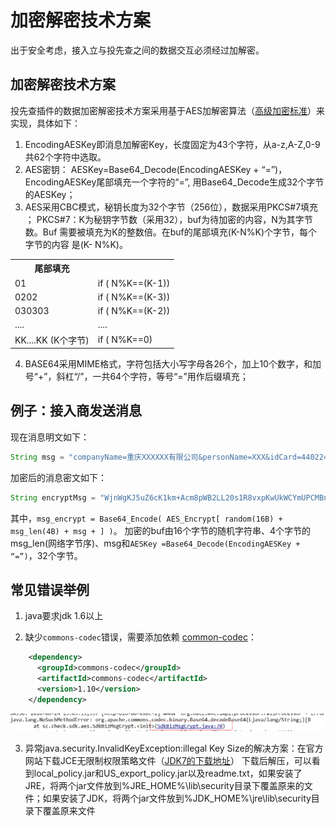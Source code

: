 # 加密解密技术方案

出于安全考虑，接入立与投先查之间的数据交互必须经过加解密。

## 加密解密技术方案

投先查插件的数据加密解密技术方案采用基于AES加解密算法（<a target="_blank" href="https://zh.wikipedia.org/wiki/%E9%AB%98%E7%BA%A7%E5%8A%A0%E5%AF%86%E6%A0%87%E5%87%86">高级加密标准</a>）来实现，具体如下：

1. EncodingAESKey即消息加解密Key，长度固定为43个字符，从a-z,A-Z,0-9共62个字符中选取。
2. AES密钥： AESKey=Base64_Decode(EncodingAESKey + “=”)，EncodingAESKey尾部填充一个字符的“=”, 用Base64_Decode生成32个字节的AESKey；
3. AES采用CBC模式，秘钥长度为32个字节（256位），数据采用PKCS#7填充 ； PKCS#7：K为秘钥字节数（采用32），buf为待加密的内容，N为其字节数。Buf 需要被填充为K的整数倍。在buf的尾部填充(K-N%K)个字节，每个字节的内容 是(K- N%K)。

<table>
<tr>
<th>尾部填充</th>
<th></th>
</tr>
<tr>
<td>01</td>
<td>if ( N%K==(K-1))</td>
</tr>
<tr>
<td>0202</td>
<td>if ( N%K==(K-3))</td>
</tr>
<tr>
<td>030303</td>
<td>if ( N%K==(K-2))</td>
</tr>
<tr>
<td>....</td>
<td>....</td>
</tr>
<tr>
<td>KK....KK (K个字节)</td>
<td>if ( N%K==0)</td>
</tr>
</table>

4. BASE64采用MIME格式，字符包括大小写字母各26个，加上10个数字，和加号“+”，斜杠“/”，一共64个字符，等号“=”用作后缀填充；

## 例子：接入商发送消息

现在消息明文如下：

```java
String msg = "companyName=重庆XXXXXX有限公司&personName=XXX&idCard=440224XXXXXXXX28XX";
```

加密后的消息密文如下：

```java
String encryptMsg = "WjnWgKJ5uZ6cK1km+Acm8pWB2LL20s1R8vxpKwUkWCYmUPCMBnZeKgVd/fO/f/HmjPNUs0tkp3/aIOMB4ROWDVPwmYWsPddJhwZgIUIojpnwsUHWAm8CAXI2sT8spE2zpyBJmopi3x79b7rX08vteeRIJsk/LsgSjDTifdNWt/A=";
```

其中，`msg_encrypt = Base64_Encode( AES_Encrypt[ random(16B) + msg_len(4B) + msg + ] )`。
加密的buf由16个字节的随机字符串、4个字节的msg_len(网络字节序)、msg和`AESKey =Base64_Decode(EncodingAESKey + “=”)`，32个字节。

## 常见错误举例

1. java要求jdk 1.6以上

2. 缺少`commons-codec`错误，需要添加依赖 <a target="_blank" href="https://commons.apache.org/proper/commons-codec/">common-codec</a>：

```xml
    <dependency>
      <groupId>commons-codec</groupId>
      <artifactId>commons-codec</artifactId>
      <version>1.10</version>
    </dependency>
```
 
![error_commons-codec](_partials/img/error_commons-codec.jpg)

3. 异常java.security.InvalidKeyException:illegal Key Size的解决方案：在官方网站下载JCE无限制权限策略文件（<a target="_blank" href="http://www.oracle.com/technetwork/java/javase/downloads/jce-7-download-432124.html">JDK7的下载地址</a>）
    下载后解压，可以看到local_policy.jar和US_export_policy.jar以及readme.txt，如果安装了JRE，将两个jar文件放到%JRE_HOME%\lib\security目录下覆盖原来的文件；如果安装了JDK，将两个jar文件放到%JDK_HOME%\jre\lib\security目录下覆盖原来文件
